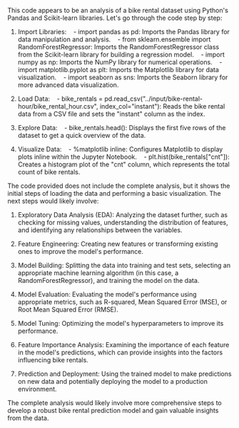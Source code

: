 This code appears to be an analysis of a bike rental dataset using Python's Pandas and Scikit-learn libraries. Let's go through the code step by step:

1. Import Libraries:
   - import pandas as pd: Imports the Pandas library for data manipulation and analysis.
   - from sklearn.ensemble import RandomForestRegressor: Imports the RandomForestRegressor class from the Scikit-learn library for building a regression model.
   - import numpy as np: Imports the NumPy library for numerical operations.
   - import matplotlib.pyplot as plt: Imports the Matplotlib library for data visualization.
   - import seaborn as sns: Imports the Seaborn library for more advanced data visualization.

2. Load Data:
   - bike_rentals = pd.read_csv("../input/bike-rental-hour/bike_rental_hour.csv", index_col="instant"): Reads the bike rental data from a CSV file and sets the "instant" column as the index.

3. Explore Data:
   - bike_rentals.head(): Displays the first five rows of the dataset to get a quick overview of the data.

4. Visualize Data:
   - %matplotlib inline: Configures Matplotlib to display plots inline within the Jupyter Notebook.
   - plt.hist(bike_rentals["cnt"]): Creates a histogram plot of the "cnt" column, which represents the total count of bike rentals.

The code provided does not include the complete analysis, but it shows the initial steps of loading the data and performing a basic visualization. The next steps would likely involve:

1. Exploratory Data Analysis (EDA): Analyzing the dataset further, such as checking for missing values, understanding the distribution of features, and identifying any relationships between the variables.

2. Feature Engineering: Creating new features or transforming existing ones to improve the model's performance.

3. Model Building: Splitting the data into training and test sets, selecting an appropriate machine learning algorithm (in this case, a RandomForestRegressor), and training the model on the data.

4. Model Evaluation: Evaluating the model's performance using appropriate metrics, such as R-squared, Mean Squared Error (MSE), or Root Mean Squared Error (RMSE).

5. Model Tuning: Optimizing the model's hyperparameters to improve its performance.

6. Feature Importance Analysis: Examining the importance of each feature in the model's predictions, which can provide insights into the factors influencing bike rentals.

7. Prediction and Deployment: Using the trained model to make predictions on new data and potentially deploying the model to a production environment.

The complete analysis would likely involve more comprehensive steps to develop a robust bike rental prediction model and gain valuable insights from the data.

